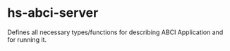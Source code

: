 # hs-abci-server

Defines all necessary types/functions for describing ABCI Application and for running it.
